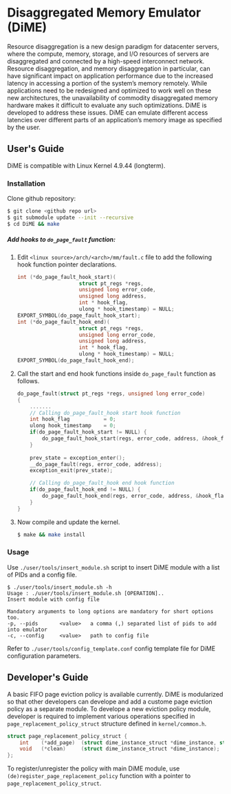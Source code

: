 # **Di**saggregated **M**emory **E**mulator (**D**i**ME**)

Resource disaggregation is a new design paradigm for datacenter servers, where the compute, memory, storage, and I/O resources of servers are disaggregated and connected by a high-speed interconnect network. Resource disaggregation, and memory disaggregation in particular, can have significant impact on application performance due to the increased latency in accessing a portion of the system’s memory remotely. While applications need to be redesigned and optimized to work well on these new architectures, the unavailability of commodity disaggregated memory hardware makes it difficult to evaluate any such optimizations. DiME is developed to address these issues. DiME can emulate different access latencies over different parts of an application’s memory image as specified by the user. 


## User's Guide
DiME is compatible with Linux Kernel 4.9.44 (longterm).
### Installation
Clone github repository:
```sh
$ git clone <github repo url>
$ git submodule update --init --recursive
$ cd DiME && make
```
##### Add hooks to `do_page_fault` function:
1) Edit `<linux source>/arch/<arch>/mm/fault.c` file to add the following hook function pointer declarations.
    ```c
    int (*do_page_fault_hook_start)(
        				struct pt_regs *regs,
        				unsigned long error_code,
        				unsigned long address,
        				int * hook_flag,
        				ulong * hook_timestamp) = NULL;
    EXPORT_SYMBOL(do_page_fault_hook_start);
    int (*do_page_fault_hook_end)(
        				struct pt_regs *regs,
        				unsigned long error_code,
        				unsigned long address,
        				int * hook_flag,
        				ulong * hook_timestamp) = NULL;
    EXPORT_SYMBOL(do_page_fault_hook_end);
    ```

2) Call the start and end hook functions inside `do_page_fault` function as follows.
    ```c
    do_page_fault(struct pt_regs *regs, unsigned long error_code)
    {
        .......
    	// Calling do_page_fault_hook start hook function
    	int hook_flag		    = 0;
    	ulong hook_timestamp    = 0;
    	if(do_page_fault_hook_start != NULL) {
    		do_page_fault_hook_start(regs, error_code, address, &hook_flag, &hook_timestamp);
    	}
    	
    	prev_state = exception_enter();
    	__do_page_fault(regs, error_code, address);
    	exception_exit(prev_state);
    
    	// Calling do_page_fault_hook end hook function
    	if(do_page_fault_hook_end != NULL) {
    		do_page_fault_hook_end(regs, error_code, address, &hook_flag, &hook_timestamp);
    	}
    }
    ```
3) Now compile and update the kernel.
    ```sh
    $ make && make install
    ```

### Usage
Use `./user/tools/insert_module.sh` script to insert DiME module with a list of PIDs and a config file.
```
$ ./user/tools/insert_module.sh -h
Usage : ./user/tools/insert_module.sh [OPERATION]..
Insert module with config file

Mandatory arguments to long options are mandatory for short options too.
-p, --pids       <value>   a comma (,) separated list of pids to add into emulator
-c, --config     <value>   path to config file
```
Refer to `./user/tools/config_template.conf` config template file for DiME configuration parameters.

## Developer's Guide
A basic FIFO page eviction policy is available currently. DiME is modularized so that other developers can develope and add a custome page eviction policy as a separate module. To develope a new eviction policy module, developer is required to implement various operations specified in `page_replacement_policy_struct` structure defined in `kernel/common.h`. 
```c
struct page_replacement_policy_struct {
	int    (*add_page)  (struct dime_instance_struct *dime_instance, struct mm_struct * mm, ulong address);
	void   (*clean)     (struct dime_instance_struct *dime_instance);
};
```
To register/unregister the policy with main DiME module, use `(de)register_page_replacement_policy` function with a pointer to `page_replacement_policy_struct`.

